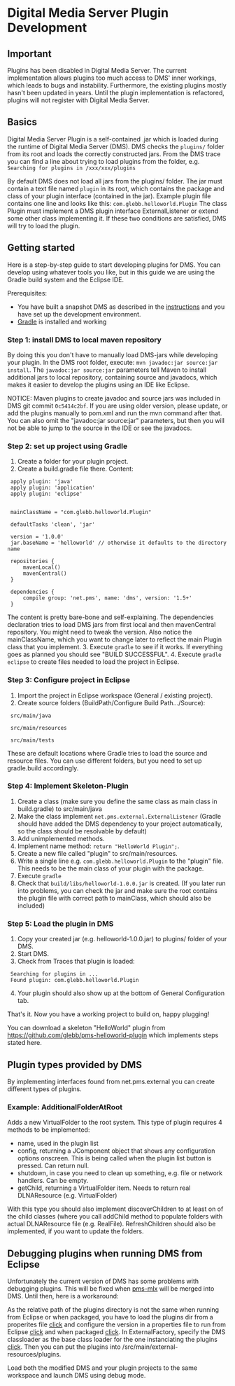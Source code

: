 # Digital Media Server Plugin Development

## Important
Plugins has been disabled in Digital Media Server. The current implementation allows plugins too 
much access to DMS' inner workings, which leads to bugs and instability. Furthermore, the
existing plugins mostly hasn't been updated in years. Until the plugin implementation is refactored,
plugins will not register with Digital Media Server. 

## Basics
Digital Media Server Plugin is a self-contained .jar which is loaded during the runtime of
Digital Media Server (DMS). DMS checks the ```plugins/``` folder from its root and loads the
correctly constructed jars. From the DMS trace you can find a line about trying to load
plugins from the folder, e.g. ```Searching for plugins in /xxx/xxx/plugins```

By default DMS does not load all jars from the plugins/ folder. The jar must contain a text file named
```plugin``` in its root, which contains the package and class of your plugin interface
(contained in the jar). Example plugin file contains one line and looks like this: 
```com.glebb.helloworld.Plugin``` The class Plugin must implement a DMS plugin interface
ExternalListener or extend some other class implementing it. If these two conditions are satisfied,
DMS will try to load the plugin.

## Getting started
Here is a step-by-step guide to start developing plugins for DMS.
You can develop using whatever tools you like, but in this guide we are using the Gradle
build system and the Eclipse IDE.

Prerequisites:
   * You have built a snapshot DMS as described in the [instructions](https://github.com/DigitalMediaServer/DigitalMediaServer/blob/master/BUILD.md) and you have set up the development environment.
   * [Gradle](http://www.gradle.org/) is installed and working
   
### Step 1: install DMS to local maven repository
By doing this you don't have to manually load DMS-jars while developing your plugin.
In the DMS root folder, execute: ```mvn javadoc:jar source:jar install```. The
```javadoc:jar source:jar``` parameters tell Maven to install additional jars to local
repository, containing source and javadocs, which makes it easier to develop the plugins
using an IDE like Eclipse.

NOTICE: Maven plugins to create javadoc and source jars was included in DMS git commit ```0c5414c2bf```.
If you are using older version, please update, or add the plugins manually to pom.xml and
run the mvn command after that. You can also omit the "javadoc:jar source:jar" parameters,
but then you will not be able to jump to the source in the IDE or see the javadocs.

### Step 2: set up project using Gradle
   1. Create a folder for your plugin project.
   2. Create a build.gradle file there. Content: 
   ```
    apply plugin: 'java'
    apply plugin: 'application'
    apply plugin: 'eclipse'

    
    mainClassName = "com.glebb.helloworld.Plugin"
    
    defaultTasks 'clean', 'jar'
    
    version = '1.0.0'
    jar.baseName = 'helloworld' // otherwise it defaults to the directory name
    
    repositories {
        mavenLocal()
        mavenCentral()
    }
    
    dependencies {
        compile group: 'net.pms', name: 'dms', version: '1.5+'
    }
   ```
   The content is pretty bare-bone and self-explaining. The dependencies declaration tries to load
   DMS jars from first local and then mavenCentral repository. You might need to tweak the version.
   Also notice the mainClassName, which you want to change later to reflect the main Plugin class
   that you implement.
   3. Execute ```gradle``` to see if it works. If everything goes as planned you should see
   "BUILD SUCCESSFUL".
   4. Execute ```gradle eclipse``` to create files needed to load the project in Eclipse.

### Step 3: Configure project in Eclipse
   1. Import the project in Eclipse workspace (General / existing project).
   2. Create source folders (BuildPath/Configure Build Path.../Source):
   ```
    src/main/java
    
    src/main/resources
    
    src/main/tests
   ```
   These are default locations where Gradle tries to load the source and resource files. You can use
   different folders, but you need to set up gradle.build accordingly.
   
### Step 4: Implement Skeleton-Plugin
   1. Create a class (make sure you define the same class as main class in build.gradle) to src/main/java
   2. Make the class implement ```net.pms.external.ExternalListener``` (Gradle should have added
   the DMS dependency to your project automatically, so the class should be resolvable by default)
   3. Add unimplemented methods.
   4. Implement name method: ```return "HelloWorld Plugin";```.
   5. Create a new file called "plugin" to src/main/resources.
   6. Write a single line e.g. ```com.glebb.helloworld.Plugin``` to the "plugin" file. This needs
   to be the main class of your plugin with the package.
   7. Execute ```gradle```
   8. Check that ```build/libs/helloworld-1.0.0.jar``` is created. (If you later run into problems,
   you can check the jar and make sure the root contains the plugin file with correct path to mainClass,
   which should also be included)

### Step 5: Load the plugin in DMS
   1. Copy your created jar (e.g. helloworld-1.0.0.jar) to plugins/ folder of your DMS.
   2. Start DMS.
   3. Check from Traces that plugin is loaded:
   ```
    Searching for plugins in ...
    Found plugin: com.glebb.helloworld.Plugin
   ```
   4. Your plugin should also show up at the bottom of General Configuration tab.

That's it. Now you have a working project to build on, happy plugging!
   
You can download a skeleton "HelloWorld" plugin from https://github.com/glebb/pms-helloworld-plugin
which implements steps stated here.

## Plugin types provided by DMS
By implementing interfaces found from net.pms.external you can create different types of plugins.

### Example: AdditionalFolderAtRoot
Adds a new VirtualFolder to the root system. This type of plugin requires 4 methods to be implemented:
   * name, used in the plugin list
   * config, returning a JComponent object that shows any configuration options onscreen. This is being
   called when the plugin list button is pressed. Can return null.
   * shutdown, in case you need to clean up something, e.g. file or network handlers. Can be empty.
   * getChild, returning a VirtualFolder item. Needs to return real DLNAResource (e.g. VirtualFolder)

With this type you should also implement discoverChildren to at least on of the child classes
(where you call addChild method to populate folders with actual DLNAResource file (e.g. RealFile).
RefreshChildren should also be implemented, if you want to update the folders.

## Debugging plugins when running DMS from Eclipse
Unfortunately the current version of DMS has some problems with debugging plugins. This will be
fixed when [pms-mlx](http://ps3mediaserver.org/forum/viewtopic.php?f=12&t=9775) will be merged
into DMS. Until then, here is a workaround:

As the relative path of the plugins directory is not the same when running from Eclipse or when
packaged, you have to load the plugins dir from a properites file
[click](https://github.com/taconaut/pms-mlx/blob/master/src/main/java/net/pms/configuration/PmsConfiguration.java#L2181)
and configure the version in a properties file to run from Eclipse
[click](https://github.com/taconaut/pms-mlx/blob/master/src/test/resources/project.properties#L4)
and when packaged [click](https://github.com/taconaut/pms-mlx/blob/master/src/main/resources/project.properties#L10).
In ExternalFactory, specify the DMS classloader as the base class loader for the one
instanciating the plugins [click](https://github.com/taconaut/pms-mlx/blob/master/src/main/java/net/pms/plugins/PluginsFactory.java#L281).
Then you can put the plugins into /src/main/external-resources/plugins.

Load both the modified DMS and your plugin projects to the same workspace and launch DMS using debug mode.

